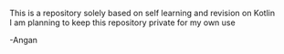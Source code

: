 This is a repository solely based on self learning and revision on Kotlin<br>
I am planning to keep this repository private for my own use <br>

-Angan